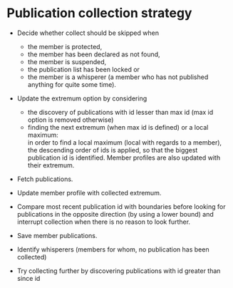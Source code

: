 # Publication collection strategy

 - Decide whether collect should be skipped when
    - the member is protected,
    - the member has been declared as not found,
    - the member is suspended,
    - the publication list has been locked or
    - the member is a whisperer
    (a member who has not published anything for quite some time).

 - Update the extremum option by considering
    - the discovery of publications with id lesser than max id
    (max id option is removed otherwise)
    - finding the next extremum (when max id is defined)
    or a local maximum:    
    in order to find a local maximum (local with regards to a member),
    the descending order of ids is applied, so that the biggest
    publication id is identified.
    Member profiles are also updated with their extremum. 
    
 - Fetch publications.
 
 - Update member profile with collected extremum.
 
 - Compare most recent publication id with boundaries
 before looking for publications in the opposite direction
 (by using a lower bound) and interrupt collection 
 when there is no reason to look further. 
 
 - Save member publications.
 
 - Identify whisperers (members for whom, no publication has been collected)
 
 - Try collecting further by discovering publications
 with id greater than since id